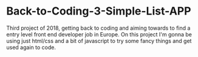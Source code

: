 # Back-to-Coding-3-Simple-List-APP
Third project of 2018, getting back to coding and aiming towards to find a entry level front end developer job in Europe.  On this project I'm gonna be using just html/css and a bit of javascript to try some fancy things and get used again to code.
